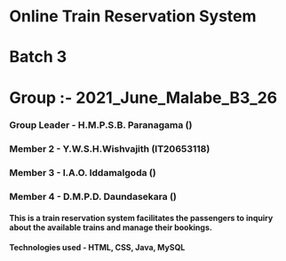 # Online Train Reservation System

# Batch 3
# Group :- 2021_June_Malabe_B3_26

### Group Leader - H.M.P.S.B. Paranagama ()
### Member 2 - Y.W.S.H.Wishvajith (IT20653118)
### Member 3 - I.A.O. Iddamalgoda ()
### Member 4 - D.M.P.D. Daundasekara ()

#### This is a train reservation system facilitates the passengers to inquiry about the available trains and manage their bookings.

#### Technologies used - HTML, CSS, Java, MySQL
